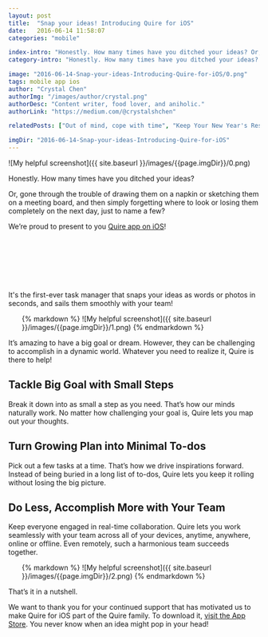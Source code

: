 ```yaml
---
layout: post
title:  "Snap your ideas! Introducing Quire for iOS"
date:   2016-06-14 11:58:07
categories: "mobile"

index-intro: "Honestly. How many times have you ditched your ideas? Or, gone through the trouble of drawing them on a napkin or sketching them on a meeting board, and then simply forgetting where to look or losing them completely on the next day, just to name a few? We’re proud to present to you Quire app on iOS - the first-ever task manager that..."
category-intro: "Honestly. How many times have you ditched your ideas? Or, gone through the trouble of drawing them on a napkin or sketching..."

image: "2016-06-14-Snap-your-ideas-Introducing-Quire-for-iOS/0.png"
tags: mobile app ios
author: "Crystal Chen"
authorImg: "/images/author/crystal.png"
authorDesc: "Content writer, food lover, and aniholic."
authorLink: "https://medium.com/@crystalshchen"

relatedPosts: ["Out of mind, cope with time", "Keep Your New Year's Resolutions on the Road"]

imgDir: "2016-06-14-Snap-your-ideas-Introducing-Quire-for-iOS"
---
```



![My helpful screenshot]({{ site.baseurl }}/images/{{page.imgDir}}/0.png)

Honestly. How many times have you ditched your ideas?

Or, gone through the trouble of drawing them on a napkin or sketching them on a meeting board, and then simply forgetting where to look or losing them completely on the next day, just to name a few?

<p>We’re proud to present to you <a href="https://itunes.apple.com/app/id1095193897" onclick="gae('new','get','iphone')">Quire app on iOS</a>!</p>

<p style="margin-top: 35px; margin-bottom: 45px;">
<a href="https://geo.itunes.apple.com/us/app/quire-task-manager-for-teams/id1095193897?mt=8" style="display:block;overflow:hidden;background:url(https://linkmaker.itunes.apple.com/images/badges/en-us/badge_appstore-lrg.svg) no-repeat;width:165px;height:40px;max-width: 450; max-height: 288; margin: 0 auto;" onclick="gae('new','get','iphone')"></a>
</p>

It's the first-ever task manager that snaps your ideas as words or photos in seconds, and sails them smoothly with your team!


<div style="max-width: 450; max-height: 288; margin: 0 auto;">
{% markdown %}
![My helpful screenshot]({{ site.baseurl }}/images/{{page.imgDir}}/1.png)
{% endmarkdown %}
</div>

It’s amazing to have a big goal or dream. However, they can be challenging to accomplish in a dynamic world. Whatever you need to realize it, Quire is there to help!

## Tackle Big Goal with Small Steps
Break it down into as small a step as you need. That’s how our minds naturally work. No matter how challenging your goal is, Quire lets you map out your thoughts.

## Turn Growing Plan into Minimal To-dos
Pick out a few tasks at a time. That’s how we drive inspirations forward. Instead of being buried in a long list of to-dos, Quire lets you keep it rolling without losing the big picture.

## Do Less, Accomplish More with Your Team
Keep everyone engaged in real-time collaboration. Quire lets you work seamlessly with your team across all of your devices, anytime, anywhere, online or offline. Even remotely, such a harmonious team succeeds together.

<div style="max-width: 450; max-height: 288; margin: 0 auto;">
{% markdown %}
![My helpful screenshot]({{ site.baseurl }}/images/{{page.imgDir}}/2.png)
{% endmarkdown %}
</div>

That’s it in a nutshell.

<p>We want to thank you for your continued support that has motivated us to make Quire for iOS part of the Quire family. To download it, <a href="https://itunes.apple.com/app/id1095193897" onclick="gae('new','get','iphone')">visit the App Store</a>. You never know when an idea might pop in your head!</p>

[jekyll]:      http://jekyllrb.com
[jekyll-gh]:   https://github.com/jekyll/jekyll
[jekyll-help]: https://github.com/jekyll/jekyll-help
